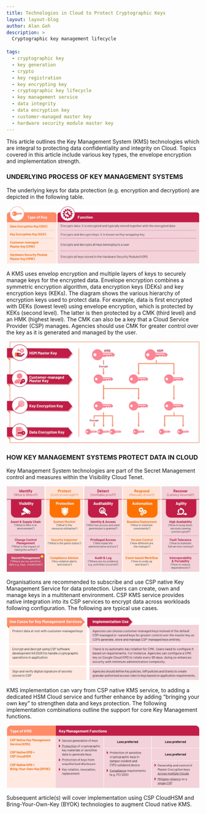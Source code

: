 ```yaml
---
title: Technologies in Cloud to Protect Cryptographic Keys
layout: layout-blog
author: Alan Goh
description: >
  Cryptographic key management lifecycle

tags:
  - cryptographic key
  - key generation
  - crypto
  - key registration
  - key encrypting key
  - cryptographic key lifecycle
  - key management service
  - data integrity
  - data encryption key
  - customer-managed master key
  - hardware security module master key
---
```


This article outlines the Key Management System (KMS) technologies which are integral to protecting data confidentiality and integrity on Cloud. Topics covered in this article include various key types, the envelope encryption and implementation strength.

### UNDERLYING PROCESS OF KEY MANAGEMENT SYSTEMS 
The underlying keys for data protection (e.g. encryption and decryption) are depicted in the following table.

![underlying process](/assets/img/underlying_process_KMS01.jpg)

A KMS uses envelop encryption and multiple layers of keys to securely manage keys for the encrypted data. Envelope encryption combines a symmetric encryption algorithm, data encryption keys (DEKs) and key encryption keys (KEKs). The diagram shows the various hierarchy of encryption keys used to protect data. For example, data is first encrypted with DEKs (lowest level) using envelope encryption, which is protected by KEKs (second level). The
latter is then protected by a CMK (third level) and an HMK (highest level). The CMK can also be a key that a Cloud Service Provider (CSP) manages. Agencies should use CMK for greater control over the key as it is generated and managed by the user.

![underlying process](/assets/img/underlying_process_KMS02.jpg)

### HOW KEY MANAGEMENT SYSTEMS PROTECT DATA IN CLOUD
Key Management System technologies are part of the Secret Management control and measures within the Visibility Cloud Tenet.

![KMS protect](/assets/img/protect_keys_KMS.jpg)

Organisations are recommended to subscribe and use CSP native Key Management Service for data protection. Users can create, own and manage keys in a multitenant environment. CSP KMS service provides native integration into its CSP services to encrypt data across workloads following configuration. The following are typical use cases.

![KMS use case](/assets/img/use_cases_KMS.jpg)

KMS implementation can vary from CSP native KMS service, to adding a dedicated HSM Cloud service and further enhance by adding “bringing your own key” to strengthen data and keys protection. The following implementation combinations outline the support for core Key Management functions.

![KMS function](/assets/img/type_functions_KMS.jpg)

Subsequent article(s) will cover implementation using CSP CloudHSM and Bring-Your-Own-Key (BYOK) technologies to augment Cloud native KMS.

